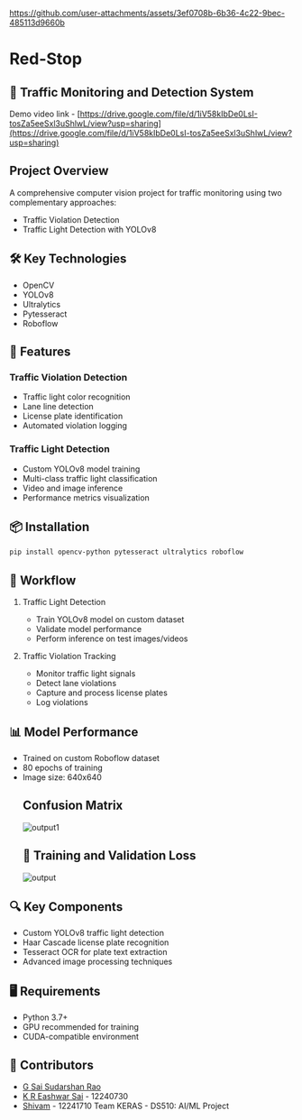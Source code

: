 https://github.com/user-attachments/assets/3ef0708b-6b36-4c22-9bec-485113d9660b
# Red-Stop
## 🚦 Traffic Monitoring and Detection System

Demo video link - [https://drive.google.com/file/d/1iV58kIbDe0LsI-tosZa5eeSxl3uShlwL/view?usp=sharing](https://drive.google.com/file/d/1iV58kIbDe0LsI-tosZa5eeSxl3uShlwL/view?usp=sharing)

## Project Overview
A comprehensive computer vision project for traffic monitoring using two complementary approaches:
- Traffic Violation Detection
- Traffic Light Detection with YOLOv8

## 🛠 Key Technologies
- OpenCV
- YOLOv8
- Ultralytics
- Pytesseract
- Roboflow

## 🌟 Features
### Traffic Violation Detection
- Traffic light color recognition
- Lane line detection
- License plate identification
- Automated violation logging

### Traffic Light Detection
- Custom YOLOv8 model training
- Multi-class traffic light classification
- Video and image inference
- Performance metrics visualization

## 📦 Installation
```bash
pip install opencv-python pytesseract ultralytics roboflow
```

## 🚀 Workflow
1. Traffic Light Detection
   - Train YOLOv8 model on custom dataset
   - Validate model performance
   - Perform inference on test images/videos

2. Traffic Violation Tracking
   - Monitor traffic light signals
   - Detect lane violations
   - Capture and process license plates
   - Log violations

## 📊 Model Performance
- Trained on custom Roboflow dataset
- 80 epochs of training
- Image size: 640x640
  ## Confusion Matrix
  ![output1](https://github.com/user-attachments/assets/1acc473c-c86b-4729-83f6-c59847f9db19)
  ## 🚦 Training and Validation Loss
  ![output](https://github.com/user-attachments/assets/63c3f60c-e708-426c-8fd6-c7be41eee393)


## 🔍 Key Components
- Custom YOLOv8 traffic light detection
- Haar Cascade license plate recognition
- Tesseract OCR for plate text extraction
- Advanced image processing techniques

## 🖥️ Requirements
- Python 3.7+
- GPU recommended for training
- CUDA-compatible environment

## 👥 Contributors
- [G Sai Sudarshan Rao]()
- [K R Eashwar Sai]() - 12240730
- [Shivam](https://github.com/Ayush-mishra-0-0/cs550) - 12241710
Team KERAS - DS510: AI/ML Project
